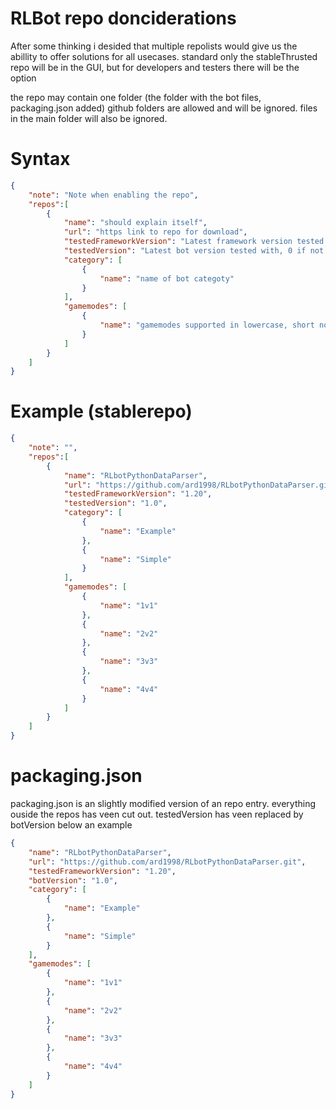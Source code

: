 # RLBot repo donciderations

After some thinking i desided that multiple repolists would give us the abillity to offer solutions for all usecases. standard only the stableThrusted repo will be in the GUI, but for developers and testers there will be the option

the repo may contain one folder (the folder with the bot files, packaging.json added) github folders are allowed and will be ignored. files in the main folder will also be ignored.

# Syntax
```json
{
    "note": "Note when enabling the repo",
    "repos":[
        {
            "name": "should explain itself",
            "url": "https link to repo for download",
            "testedFrameworkVersion": "Latest framework version tested with, 0 if not tested or dev version",
            "testedVersion": "Latest bot version tested with, 0 if not tested or dev version or no version is known. this is also used to check for updates. if 0 user cannot be prompted of updates",
            "category": [
                {
                    "name": "name of bot categoty"
                }
            ],
            "gamemodes": [
                {
                    "name": "gamemodes supported in lowercase, short notation for 1v1, 2v2, 3v3 and 4v4"
                }
            ]
        }
    ]
}
```

# Example (stablerepo)
```json
{
    "note": "",
    "repos":[
        {
            "name": "RLbotPythonDataParser",
            "url": "https://github.com/ard1998/RLbotPythonDataParser.git",
            "testedFrameworkVersion": "1.20",
            "testedVersion": "1.0",
            "category": [
                {
                    "name": "Example"
                },
                {
                    "name": "Simple"
                }
            ],
            "gamemodes": [
                {
                    "name": "1v1"
                },
                {
                    "name": "2v2"
                },
                {
                    "name": "3v3"
                },
                {
                    "name": "4v4"
                }
            ] 
        }
    ]
}
```


# packaging.json
packaging.json is an slightly modified version of an repo entry. everything ouside the repos has veen cut out. testedVersion has veen replaced by botVersion below an example

```json
{
    "name": "RLbotPythonDataParser",
    "url": "https://github.com/ard1998/RLbotPythonDataParser.git",
    "testedFrameworkVersion": "1.20",
    "botVersion": "1.0",
    "category": [
        {
            "name": "Example"
        },
        {
            "name": "Simple"
        }
    ],
    "gamemodes": [
        {
            "name": "1v1"
        },
        {
            "name": "2v2"
        },
        {
            "name": "3v3"
        },
        {
            "name": "4v4"
        }
    ] 
}
```
